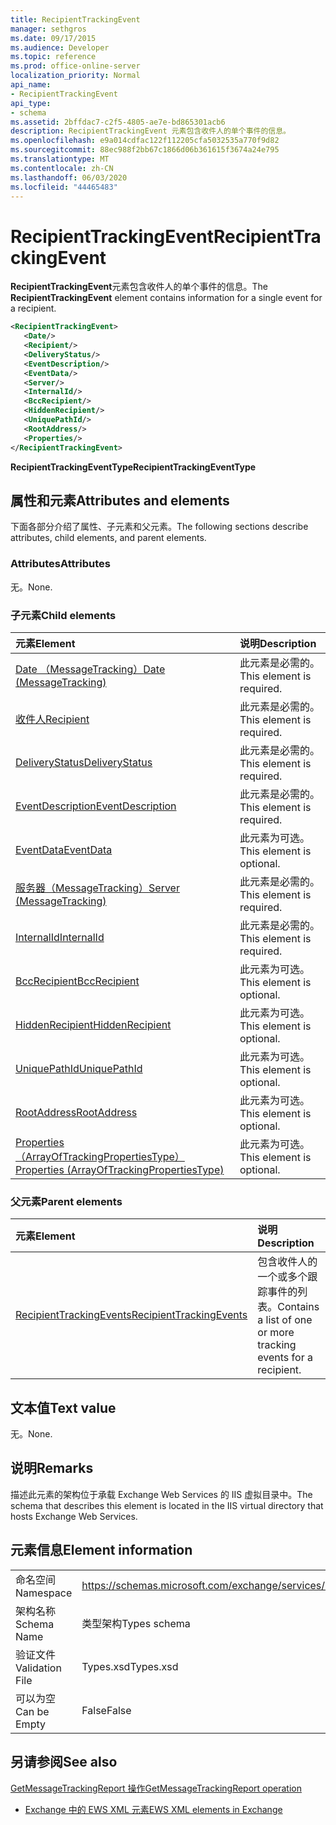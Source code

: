 ```yaml
---
title: RecipientTrackingEvent
manager: sethgros
ms.date: 09/17/2015
ms.audience: Developer
ms.topic: reference
ms.prod: office-online-server
localization_priority: Normal
api_name:
- RecipientTrackingEvent
api_type:
- schema
ms.assetid: 2bffdac7-c2f5-4805-ae7e-bd865301acb6
description: RecipientTrackingEvent 元素包含收件人的单个事件的信息。
ms.openlocfilehash: e9a014cdfac122f112205cfa5032535a770f9d82
ms.sourcegitcommit: 88ec988f2bb67c1866d06b361615f3674a24e795
ms.translationtype: MT
ms.contentlocale: zh-CN
ms.lasthandoff: 06/03/2020
ms.locfileid: "44465483"
---
```

# <a name="recipienttrackingevent"></a><span data-ttu-id="76e02-103">RecipientTrackingEvent</span><span class="sxs-lookup"><span data-stu-id="76e02-103">RecipientTrackingEvent</span></span>

<span data-ttu-id="76e02-104">**RecipientTrackingEvent**元素包含收件人的单个事件的信息。</span><span class="sxs-lookup"><span data-stu-id="76e02-104">The **RecipientTrackingEvent** element contains information for a single event for a recipient.</span></span> 
  
```XML
<RecipientTrackingEvent>
   <Date/>
   <Recipient/>
   <DeliveryStatus/>
   <EventDescription/>
   <EventData/>
   <Server/>
   <InternalId/>
   <BccRecipient/>
   <HiddenRecipient/>
   <UniquePathId/>
   <RootAddress/>
   <Properties/>
</RecipientTrackingEvent>
```

 <span data-ttu-id="76e02-105">**RecipientTrackingEventType**</span><span class="sxs-lookup"><span data-stu-id="76e02-105">**RecipientTrackingEventType**</span></span>
## <a name="attributes-and-elements"></a><span data-ttu-id="76e02-106">属性和元素</span><span class="sxs-lookup"><span data-stu-id="76e02-106">Attributes and elements</span></span>

<span data-ttu-id="76e02-107">下面各部分介绍了属性、子元素和父元素。</span><span class="sxs-lookup"><span data-stu-id="76e02-107">The following sections describe attributes, child elements, and parent elements.</span></span>
  
### <a name="attributes"></a><span data-ttu-id="76e02-108">Attributes</span><span class="sxs-lookup"><span data-stu-id="76e02-108">Attributes</span></span>

<span data-ttu-id="76e02-109">无。</span><span class="sxs-lookup"><span data-stu-id="76e02-109">None.</span></span>
  
### <a name="child-elements"></a><span data-ttu-id="76e02-110">子元素</span><span class="sxs-lookup"><span data-stu-id="76e02-110">Child elements</span></span>

|<span data-ttu-id="76e02-111">**元素**</span><span class="sxs-lookup"><span data-stu-id="76e02-111">**Element**</span></span>|<span data-ttu-id="76e02-112">**说明**</span><span class="sxs-lookup"><span data-stu-id="76e02-112">**Description**</span></span>|
|:-----|:-----|
|[<span data-ttu-id="76e02-113">Date （MessageTracking）</span><span class="sxs-lookup"><span data-stu-id="76e02-113">Date (MessageTracking)</span></span>](date-messagetracking.md) <br/> |<span data-ttu-id="76e02-114">此元素是必需的。</span><span class="sxs-lookup"><span data-stu-id="76e02-114">This element is required.</span></span>  <br/> |
|[<span data-ttu-id="76e02-115">收件人</span><span class="sxs-lookup"><span data-stu-id="76e02-115">Recipient</span></span>](recipient.md) <br/> |<span data-ttu-id="76e02-116">此元素是必需的。</span><span class="sxs-lookup"><span data-stu-id="76e02-116">This element is required.</span></span>  <br/> |
|[<span data-ttu-id="76e02-117">DeliveryStatus</span><span class="sxs-lookup"><span data-stu-id="76e02-117">DeliveryStatus</span></span>](deliverystatus.md) <br/> |<span data-ttu-id="76e02-118">此元素是必需的。</span><span class="sxs-lookup"><span data-stu-id="76e02-118">This element is required.</span></span>  <br/> |
|[<span data-ttu-id="76e02-119">EventDescription</span><span class="sxs-lookup"><span data-stu-id="76e02-119">EventDescription</span></span>](eventdescription.md) <br/> |<span data-ttu-id="76e02-120">此元素是必需的。</span><span class="sxs-lookup"><span data-stu-id="76e02-120">This element is required.</span></span>  <br/> |
|[<span data-ttu-id="76e02-121">EventData</span><span class="sxs-lookup"><span data-stu-id="76e02-121">EventData</span></span>](eventdata.md) <br/> |<span data-ttu-id="76e02-122">此元素为可选。</span><span class="sxs-lookup"><span data-stu-id="76e02-122">This element is optional.</span></span>  <br/> |
|[<span data-ttu-id="76e02-123">服务器（MessageTracking）</span><span class="sxs-lookup"><span data-stu-id="76e02-123">Server (MessageTracking)</span></span>](server-messagetracking.md) <br/> |<span data-ttu-id="76e02-124">此元素是必需的。</span><span class="sxs-lookup"><span data-stu-id="76e02-124">This element is required.</span></span>  <br/> |
|[<span data-ttu-id="76e02-125">InternalId</span><span class="sxs-lookup"><span data-stu-id="76e02-125">InternalId</span></span>](internalid.md) <br/> |<span data-ttu-id="76e02-126">此元素是必需的。</span><span class="sxs-lookup"><span data-stu-id="76e02-126">This element is required.</span></span>  <br/> |
|[<span data-ttu-id="76e02-127">BccRecipient</span><span class="sxs-lookup"><span data-stu-id="76e02-127">BccRecipient</span></span>](bccrecipient.md) <br/> |<span data-ttu-id="76e02-128">此元素为可选。</span><span class="sxs-lookup"><span data-stu-id="76e02-128">This element is optional.</span></span>  <br/> |
|[<span data-ttu-id="76e02-129">HiddenRecipient</span><span class="sxs-lookup"><span data-stu-id="76e02-129">HiddenRecipient</span></span>](hiddenrecipient.md) <br/> |<span data-ttu-id="76e02-130">此元素为可选。</span><span class="sxs-lookup"><span data-stu-id="76e02-130">This element is optional.</span></span>  <br/> |
|[<span data-ttu-id="76e02-131">UniquePathId</span><span class="sxs-lookup"><span data-stu-id="76e02-131">UniquePathId</span></span>](uniquepathid.md) <br/> |<span data-ttu-id="76e02-132">此元素为可选。</span><span class="sxs-lookup"><span data-stu-id="76e02-132">This element is optional.</span></span>  <br/> |
|[<span data-ttu-id="76e02-133">RootAddress</span><span class="sxs-lookup"><span data-stu-id="76e02-133">RootAddress</span></span>](rootaddress.md) <br/> |<span data-ttu-id="76e02-134">此元素为可选。</span><span class="sxs-lookup"><span data-stu-id="76e02-134">This element is optional.</span></span>  <br/> |
|[<span data-ttu-id="76e02-135">Properties （ArrayOfTrackingPropertiesType）</span><span class="sxs-lookup"><span data-stu-id="76e02-135">Properties (ArrayOfTrackingPropertiesType)</span></span>](properties-arrayoftrackingpropertiestype.md) <br/> |<span data-ttu-id="76e02-136">此元素为可选。</span><span class="sxs-lookup"><span data-stu-id="76e02-136">This element is optional.</span></span>  <br/> |
   
### <a name="parent-elements"></a><span data-ttu-id="76e02-137">父元素</span><span class="sxs-lookup"><span data-stu-id="76e02-137">Parent elements</span></span>

|<span data-ttu-id="76e02-138">**元素**</span><span class="sxs-lookup"><span data-stu-id="76e02-138">**Element**</span></span>|<span data-ttu-id="76e02-139">**说明**</span><span class="sxs-lookup"><span data-stu-id="76e02-139">**Description**</span></span>|
|:-----|:-----|
|[<span data-ttu-id="76e02-140">RecipientTrackingEvents</span><span class="sxs-lookup"><span data-stu-id="76e02-140">RecipientTrackingEvents</span></span>](recipienttrackingevents.md) <br/> |<span data-ttu-id="76e02-141">包含收件人的一个或多个跟踪事件的列表。</span><span class="sxs-lookup"><span data-stu-id="76e02-141">Contains a list of one or more tracking events for a recipient.</span></span>  <br/> |
   
## <a name="text-value"></a><span data-ttu-id="76e02-142">文本值</span><span class="sxs-lookup"><span data-stu-id="76e02-142">Text value</span></span>

<span data-ttu-id="76e02-143">无。</span><span class="sxs-lookup"><span data-stu-id="76e02-143">None.</span></span>
  
## <a name="remarks"></a><span data-ttu-id="76e02-144">说明</span><span class="sxs-lookup"><span data-stu-id="76e02-144">Remarks</span></span>

<span data-ttu-id="76e02-145">描述此元素的架构位于承载 Exchange Web Services 的 IIS 虚拟目录中。</span><span class="sxs-lookup"><span data-stu-id="76e02-145">The schema that describes this element is located in the IIS virtual directory that hosts Exchange Web Services.</span></span>
  
## <a name="element-information"></a><span data-ttu-id="76e02-146">元素信息</span><span class="sxs-lookup"><span data-stu-id="76e02-146">Element information</span></span>

|||
|:-----|:-----|
|<span data-ttu-id="76e02-147">命名空间</span><span class="sxs-lookup"><span data-stu-id="76e02-147">Namespace</span></span>  <br/> |https://schemas.microsoft.com/exchange/services/2006/types  <br/> |
|<span data-ttu-id="76e02-148">架构名称</span><span class="sxs-lookup"><span data-stu-id="76e02-148">Schema Name</span></span>  <br/> |<span data-ttu-id="76e02-149">类型架构</span><span class="sxs-lookup"><span data-stu-id="76e02-149">Types schema</span></span>  <br/> |
|<span data-ttu-id="76e02-150">验证文件</span><span class="sxs-lookup"><span data-stu-id="76e02-150">Validation File</span></span>  <br/> |<span data-ttu-id="76e02-151">Types.xsd</span><span class="sxs-lookup"><span data-stu-id="76e02-151">Types.xsd</span></span>  <br/> |
|<span data-ttu-id="76e02-152">可以为空</span><span class="sxs-lookup"><span data-stu-id="76e02-152">Can be Empty</span></span>  <br/> |<span data-ttu-id="76e02-153">False</span><span class="sxs-lookup"><span data-stu-id="76e02-153">False</span></span>  <br/> |
   
## <a name="see-also"></a><span data-ttu-id="76e02-154">另请参阅</span><span class="sxs-lookup"><span data-stu-id="76e02-154">See also</span></span>



[<span data-ttu-id="76e02-155">GetMessageTrackingReport 操作</span><span class="sxs-lookup"><span data-stu-id="76e02-155">GetMessageTrackingReport operation</span></span>](getmessagetrackingreport-operation.md)


- [<span data-ttu-id="76e02-156">Exchange 中的 EWS XML 元素</span><span class="sxs-lookup"><span data-stu-id="76e02-156">EWS XML elements in Exchange</span></span>](ews-xml-elements-in-exchange.md)

